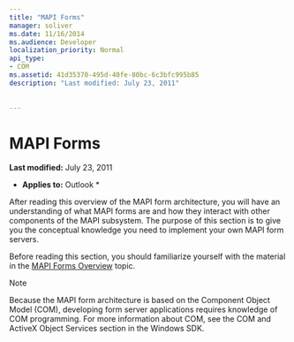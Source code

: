 ```yaml
---
title: "MAPI Forms"
manager: soliver
ms.date: 11/16/2014
ms.audience: Developer
localization_priority: Normal
api_type:
- COM
ms.assetid: 41d35370-495d-40fe-80bc-6c3bfc995b85
description: "Last modified: July 23, 2011"
 
 
---
```


# MAPI Forms

 **Last modified:** July 23, 2011 
  
 * **Applies to:** Outlook * 
  
After reading this overview of the MAPI form architecture, you will have an understanding of what MAPI forms are and how they interact with other components of the MAPI subsystem. The purpose of this section is to give you the conceptual knowledge you need to implement your own MAPI form servers.
  
Before reading this section, you should familiarize yourself with the material in the [MAPI Forms Overview](mapi-forms-overview.md) topic. 
  
> [!NOTE]
> Because the MAPI form architecture is based on the Component Object Model (COM), developing form server applications requires knowledge of COM programming. For more information about COM, see the COM and ActiveX Object Services section in the Windows SDK. 
  


